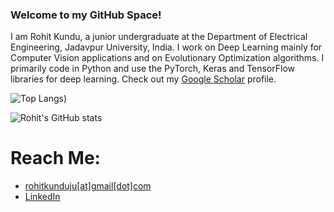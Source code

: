 ### Welcome to my GitHub Space!

I am Rohit Kundu, a junior undergraduate at the Department of Electrical Engineering, Jadavpur University, India. I work on Deep Learning mainly for Computer Vision applications and on Evolutionary Optimization algorithms. I primarily code in Python and use the PyTorch, Keras and TensorFlow libraries for deep learning. Check out my [Google Scholar](http://scholar.google.com/citations?user=MxZUU8kAAAAJ&hl=en) profile.

![Top Langs](https://github-readme-stats.vercel.app/api/top-langs/?username=Rohit-Kundu))

![Rohit's GitHub stats](https://github-readme-stats.vercel.app/api?username=Rohit-Kundu&show_icons=true&theme=radical)

<!--![](https://komarev.com/ghpvc/?username=Rohit-Kundu)-->

# Reach Me:
- [rohitkunduju[at]gmail[dot]com](mailto:rohitkunduju@gmail.com)
- [LinkedIn](https://www.linkedin.com/in/rohitkundu2000/)
